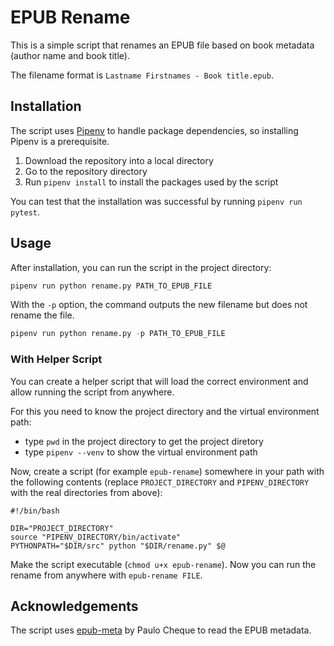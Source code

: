 # EPUB Rename

This is a simple script that renames an EPUB file based on book metadata (author name and book title).

The filename format is `Lastname Firstnames - Book title.epub`.

## Installation

The script uses [Pipenv](https://pipenv.pypa.io/en/latest/) to handle package dependencies, so installing Pipenv is a prerequisite.

1. Download the repository into a local directory
2. Go to the repository directory
3. Run `pipenv install` to install the packages used by the script

You can test that the installation was successful by running `pipenv run pytest`.

## Usage

After installation, you can run the script in the project directory:

```python
pipenv run python rename.py PATH_TO_EPUB_FILE
```

With the `-p` option, the command outputs the new filename but does not rename the file.

```python
pipenv run python rename.py -p PATH_TO_EPUB_FILE
```

### With Helper Script

You can create a helper script that will load the correct environment and allow running the script from anywhere.

For this you need to know the project directory and the virtual environment path:

- type `pwd` in the project directory to get the project diretory
- type `pipenv --venv` to show the virtual environment path

Now, create a script (for example `epub-rename`) somewhere in your path with the following contents (replace `PROJECT_DIRECTORY` and `PIPENV_DIRECTORY` with the real directories from above):

```shell
#!/bin/bash

DIR="PROJECT_DIRECTORY"
source "PIPENV_DIRECTORY/bin/activate"
PYTHONPATH="$DIR/src" python "$DIR/rename.py" $@
```

Make the script executable (`chmod u+x epub-rename`). Now you can run the rename from 
anywhere with `epub-rename FILE`.

## Acknowledgements

The script uses [epub-meta](https://github.com/paulocheque/epub-meta) by Paulo Cheque to read the EPUB metadata.
